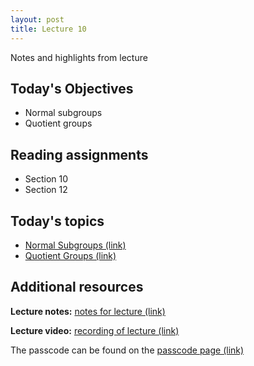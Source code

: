 ```yaml
---
layout: post
title: Lecture 10
---
```


Notes and highlights from lecture

## Today's Objectives

* Normal subgroups
* Quotient groups

## Reading assignments

* Section 10
* Section 12

## Today's topics
* <a target="_parent" href="https://wcasper.github.io/math407spring2021/topics/normal-subgroup.html">Normal Subgroups (link)</a>
* <a target="_parent" href="https://wcasper.github.io/math407spring2021/topics/quotient-groups.html">Quotient Groups (link)</a>

## Additional resources

**Lecture notes:** <a target="_parent" href="https://wcasper.github.io/math407spring2021/extras/notes/407-lecture10.pdf">notes for lecture (link)</a>


**Lecture video:** <a target="_parent" href="">recording of lecture (link)</a>

The passcode can be found on the <a target="_parent" href="https://csufullerton.instructure.com/courses/3087997/pages/video-lecture-keys">passcode page (link)</a>






